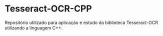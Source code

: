 # Tesseract-OCR-CPP
Repositório utilizado para aplicação e estudo da biblioteca Tesseract-OCR utilizando a linguagem C++.
